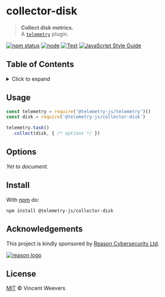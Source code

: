 # collector-disk

> **Collect disk metrics.**  
> A [`telemetry`](https://github.com/telemetry-js/telemetry) plugin.

[![npm status](http://img.shields.io/npm/v/@telemetry-js/collector-disk.svg)](https://www.npmjs.org/package/@telemetry-js/collector-disk)
[![node](https://img.shields.io/node/v/@telemetry-js/collector-disk.svg)](https://www.npmjs.org/package/@telemetry-js/collector-disk)
[![Test](https://github.com/telemetry-js/collector-disk/workflows/Test/badge.svg?branch=main)](https://github.com/telemetry-js/collector-disk/actions)
[![JavaScript Style Guide](https://img.shields.io/badge/code_style-standard-brightgreen.svg)](https://standardjs.com)

## Table of Contents

<details><summary>Click to expand</summary>

- [Usage](#usage)
- [Options](#options)
- [Install](#install)
- [Acknowledgements](#acknowledgements)
- [License](#license)

</details>

## Usage

```js
const telemetry = require('@telemetry-js/telemetry')()
const disk = require('@telemetry-js/collector-disk')

telemetry.task()
  .collect(disk, { /* options */ })
```

## Options

_Yet to document._

## Install

With [npm](https://npmjs.org) do:

```
npm install @telemetry-js/collector-disk
```

## Acknowledgements

This project is kindly sponsored by [Reason Cybersecurity Ltd](https://reasonsecurity.com).

[![reason logo](https://cdn.reasonsecurity.com/github-assets/reason_signature_logo.png)](https://reasonsecurity.com)

## License

[MIT](LICENSE) © Vincent Weevers
